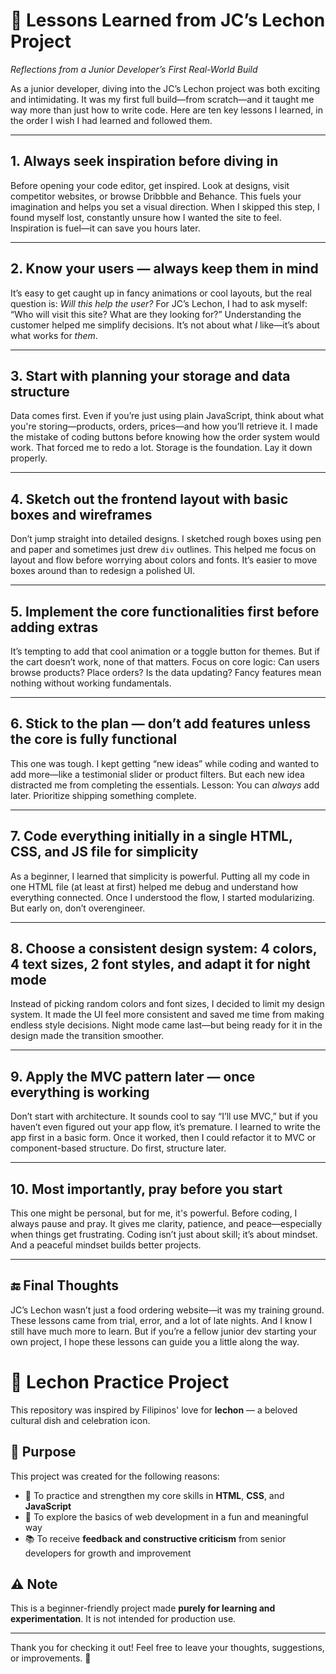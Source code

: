 # 🌟 Lessons Learned from JC’s Lechon Project  
*Reflections from a Junior Developer’s First Real-World Build*

As a junior developer, diving into the JC’s Lechon project was both exciting and intimidating. It was my first full build—from scratch—and it taught me way more than just how to write code. Here are ten key lessons I learned, in the order I wish I had learned and followed them.

---

## 1. Always seek inspiration before diving in  
Before opening your code editor, get inspired. Look at designs, visit competitor websites, or browse Dribbble and Behance. This fuels your imagination and helps you set a visual direction. When I skipped this step, I found myself lost, constantly unsure how I wanted the site to feel. Inspiration is fuel—it can save you hours later.

---

## 2. Know your users — always keep them in mind  
It’s easy to get caught up in fancy animations or cool layouts, but the real question is: *Will this help the user?* For JC’s Lechon, I had to ask myself: “Who will visit this site? What are they looking for?” Understanding the customer helped me simplify decisions. It’s not about what *I* like—it’s about what works for *them*.

---

## 3. Start with planning your storage and data structure  
Data comes first. Even if you’re just using plain JavaScript, think about what you're storing—products, orders, prices—and how you’ll retrieve it. I made the mistake of coding buttons before knowing how the order system would work. That forced me to redo a lot. Storage is the foundation. Lay it down properly.

---

## 4. Sketch out the frontend layout with basic boxes and wireframes  
Don’t jump straight into detailed designs. I sketched rough boxes using pen and paper and sometimes just drew `div` outlines. This helped me focus on layout and flow before worrying about colors and fonts. It’s easier to move boxes around than to redesign a polished UI.

---

## 5. Implement the core functionalities first before adding extras  
It’s tempting to add that cool animation or a toggle button for themes. But if the cart doesn’t work, none of that matters. Focus on core logic: Can users browse products? Place orders? Is the data updating? Fancy features mean nothing without working fundamentals.

---

## 6. Stick to the plan — don’t add features unless the core is fully functional  
This one was tough. I kept getting “new ideas” while coding and wanted to add more—like a testimonial slider or product filters. But each new idea distracted me from completing the essentials. Lesson: You can *always* add later. Prioritize shipping something complete.

---

## 7. Code everything initially in a single HTML, CSS, and JS file for simplicity  
As a beginner, I learned that simplicity is powerful. Putting all my code in one HTML file (at least at first) helped me debug and understand how everything connected. Once I understood the flow, I started modularizing. But early on, don’t overengineer.

---

## 8. Choose a consistent design system: 4 colors, 4 text sizes, 2 font styles, and adapt it for night mode  
Instead of picking random colors and font sizes, I decided to limit my design system. It made the UI feel more consistent and saved me time from making endless style decisions. Night mode came last—but being ready for it in the design made the transition smoother.

---

## 9. Apply the MVC pattern later — once everything is working  
Don’t start with architecture. It sounds cool to say “I’ll use MVC,” but if you haven’t even figured out your app flow, it’s premature. I learned to write the app first in a basic form. Once it worked, then I could refactor it to MVC or component-based structure. Do first, structure later.

---

## 10. Most importantly, pray before you start  
This one might be personal, but for me, it's powerful. Before coding, I always pause and pray. It gives me clarity, patience, and peace—especially when things get frustrating. Coding isn’t just about skill; it’s about mindset. And a peaceful mindset builds better projects.

---

## 🔚 Final Thoughts  
JC’s Lechon wasn’t just a food ordering website—it was my training ground. These lessons came from trial, error, and a lot of late nights. And I know I still have much more to learn. But if you’re a fellow junior dev starting your own project, I hope these lessons can guide you a little along the way.



# 🐷 Lechon Practice Project

This repository was inspired by Filipinos' love for **lechon** — a beloved cultural dish and celebration icon.

## 🎯 Purpose

This project was created for the following reasons:

- 🔧 To practice and strengthen my core skills in **HTML**, **CSS**, and **JavaScript**
- 🎨 To explore the basics of web development in a fun and meaningful way
- 📚 To receive **feedback and constructive criticism** from senior developers for growth and improvement

## ⚠️ Note

This is a beginner-friendly project made **purely for learning and experimentation**. It is not intended for production use.

---

Thank you for checking it out! Feel free to leave your thoughts, suggestions, or improvements. 🙌


